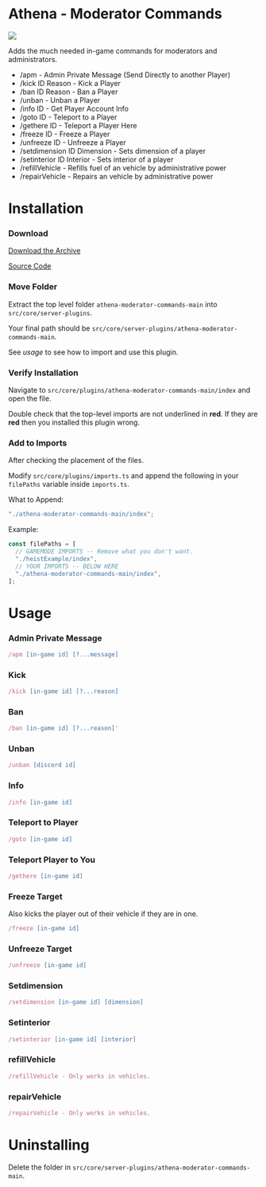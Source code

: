 # Athena - Moderator Commands

![](https://i.imgur.com/rUp1rFL.png)

Adds the much needed in-game commands for moderators and administrators.

- /apm - Admin Private Message (Send Directly to another Player)
- /kick ID Reason - Kick a Player
- /ban ID Reason - Ban a Player
- /unban - Unban a Player
- /info ID - Get Player Account Info
- /goto ID - Teleport to a Player
- /gethere ID - Teleport a Player Here
- /freeze ID - Freeze a Player
- /unfreeze ID - Unfreeze a Player
- /setdimension ID Dimension - Sets dimension of a player
- /setinterior ID Interior - Sets interior of a player
- /refillVehicle - Refills fuel of an vehicle by administrative power
- /repairVehicle - Repairs an vehicle by administrative power

# Installation

### Download

[Download the Archive](https://github.com/Stuyk/athena-moderator-commands/archive/refs/heads/main.zip)

[Source Code](https://github.com/Stuyk/athena-moderator-commands)

### Move Folder

Extract the top level folder `athena-moderator-commands-main` into `src/core/server-plugins`.

Your final path should be `src/core/server-plugins/athena-moderator-commands-main`.

See _usage_ to see how to import and use this plugin.

### Verify Installation

Navigate to `src/core/plugins/athena-moderator-commands-main/index` and open the file.

Double check that the top-level imports are not underlined in **red**. If they are **red** then you installed this plugin wrong.

### Add to Imports

After checking the placement of the files.

Modify `src/core/plugins/imports.ts` and append the following in your `filePaths` variable inside `imports.ts`.

What to Append:

```typescript
"./athena-moderator-commands-main/index";
```

Example:

```typescript
const filePaths = [
  // GAMEMODE IMPORTS -- Remove what you don't want.
  "./heistExample/index",
  // YOUR IMPORTS -- BELOW HERE
  "./athena-moderator-commands-main/index",
];
```

# Usage

### Admin Private Message

```typescript
/apm [in-game id] [?...message]
```

### Kick

```typescript
/kick [in-game id] [?...reason]
```

### Ban

```typescript
/ban [in-game id] [?...reason]'
```

### Unban

```typescript
/unban [discord id]
```

### Info

```typescript
/info [in-game id]
```

### Teleport to Player

```typescript
/goto [in-game id]
```

### Teleport Player to You

```typescript
/gethere [in-game id]
```

### Freeze Target

Also kicks the player out of their vehicle if they are in one.

```typescript
/freeze [in-game id]
```

### Unfreeze Target

```typescript
/unfreeze [in-game id]
```

### Setdimension

```typescript
/setdimension [in-game id] [dimension]
```

### Setinterior

```typescript
/setinterior [in-game id] [interior]
```

### refillVehicle

```typescript
/refillVehicle - Only works in vehicles.
```

### repairVehicle

```typescript
/repairVehicle - Only works in vehicles.
```

# Uninstalling

Delete the folder in `src/core/server-plugins/athena-moderator-commands-main`.
